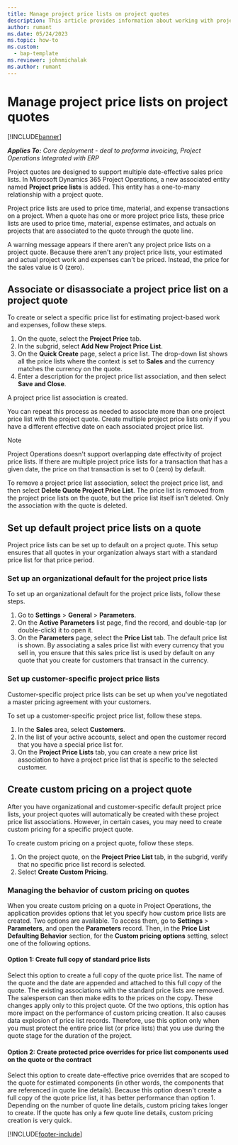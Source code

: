 ```yaml
---
title: Manage project price lists on project quotes 
description: This article provides information about working with project price lists on quotes.
author: rumant
ms.date: 05/24/2023
ms.topic: how-to
ms.custom: 
  - bap-template
ms.reviewer: johnmichalak
ms.author: rumant
---
```


# Manage project price lists on project quotes 

[!INCLUDE[banner](../../includes/banner.md)]

_**Applies To:** Core deployment - deal to proforma invoicing, Project Operations Integrated with ERP_

Project quotes are designed to support multiple date-effective sales price lists. In Microsoft Dynamics 365 Project Operations, a new associated entity named **Project price lists** is added. This entity has a one-to-many relationship with a project quote.

Project price lists are used to price time, material, and expense transactions on a project. When a quote has one or more project price lists, these price lists are used to price time, material, expense estimates, and actuals on projects that are associated to the quote through the quote line.

A warning message appears if there aren't any project price lists on a project quote. Because there aren't any project price lists, your estimated and actual project work and expenses can't be priced. Instead, the price for the sales value is 0 (zero).

## Associate or disassociate a project price list on a project quote

To create or select a specific price list for estimating project-based work and expenses, follow these steps.

1. On the quote, select the **Project Price** tab.
1. In the subgrid, select **Add New Project Price List**.
1. On the **Quick Create** page, select a price list. The drop-down list shows all the price lists where the context is set to **Sales** and the currency matches the currency on the quote.
1. Enter a description for the project price list association, and then select **Save and Close**.

A project price list association is created. 

You can repeat this process as needed to associate more than one project price list with the project quote. Create multiple project price lists only if you have a different effective date on each associated project price list.

> [!NOTE]
> Project Operations doesn't support overlapping date effectivity of project price lists. If there are multiple project price lists for a transaction that has a given date, the price on that transaction is set to 0 (zero) by default.

To remove a project price list association, select the project price list, and then select **Delete Quote Project Price List**. The price list is removed from the project price lists on the quote, but the price list itself isn't deleted. Only the association with the quote is deleted.

## Set up default project price lists on a quote

Project price lists can be set up to default on a project quote. This setup ensures that all quotes in your organization always start with a standard price list for that price period.

### Set up an organizational default for the project price lists

To set up an organizational default for the project price lists, follow these steps.

1. Go to **Settings** \> **General** \> **Parameters**.
1. On the **Active Parameters** list page, find the record, and double-tap (or double-click) it to open it. 
1. On the **Parameters** page, select the **Price List** tab. The default price list is shown. By associating a sales price list with every currency that you sell in, you ensure that this sales price list is used by default on any quote that you create for customers that transact in the currency.

### Set up customer-specific project price lists

Customer-specific project price lists can be set up when you've negotiated a master pricing agreement with your customers.

To set up a customer-specific project price list, follow these steps.

1. In the **Sales** area, select **Customers**.
1. In the list of your active accounts, select and open the customer record that you have a special price list for.
1. On the **Project Price Lists** tab, you can create a new price list association to have a project price list that is specific to the selected customer.

## Create custom pricing on a project quote

After you have organizational and customer-specific default project price lists, your project quotes will automatically be created with these project price list associations. However, in certain cases, you may need to create custom pricing for a specific project quote. 

To create custom pricing on a project quote, follow these steps.

1. On the project quote, on the **Project Price List** tab, in the subgrid, verify that no specific price list record is selected.
1. Select **Create Custom Pricing**. 

### Managing the behavior of custom pricing on quotes

When you create custom pricing on a quote in Project Operations, the application provides options that let you specify how custom price lists are created. Two options are available. To access them, go to **Settings** \> **Parameters**, and open the **Parameters** record. Then, in the **Price List Defaulting Behavior** section, for the **Custom pricing options** setting, select one of the following options.

#### Option 1: Create full copy of standard price lists

Select this option to create a full copy of the quote price list. The name of the quote and the date are appended and attached to this full copy of the quote. The existing associations with the standard price lists are removed. The salesperson can then make edits to the prices on the copy. These changes apply only to this project quote. Of the two options, this option has more impact on the performance of custom pricing creation. It also causes data explosion of price list records. Therefore, use this option only when you must protect the entire price list (or price lists) that you use during the quote stage for the duration of the project. 

#### Option 2: Create protected price overrides for price list components used on the quote or the contract

Select this option to create date-effective price overrides that are scoped to the quote for estimated components (in other words, the components that are referenced in quote line details). Because this option doesn't create a full copy of the quote price list, it has better performance than option 1. Depending on the number of quote line details, custom pricing takes longer to create. If the quote has only a few quote line details, custom pricing creation is very quick.

[!INCLUDE[footer-include](../../includes/footer-banner.md)]
